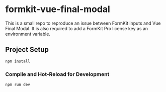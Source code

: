 # formkit-vue-final-modal

This is a small repo to reproduce an issue between FormKit inputs and Vue Final Modal.
It is also required to add a FormKit Pro license key as an environment variable.

## Project Setup

```sh
npm install
```

### Compile and Hot-Reload for Development

```sh
npm run dev
```
